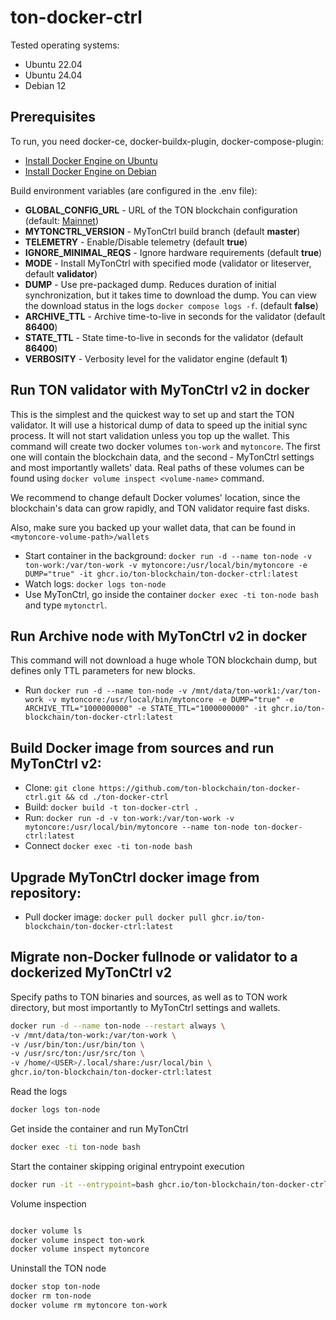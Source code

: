 # ton-docker-ctrl

Tested operating systems:
* Ubuntu 22.04
* Ubuntu 24.04
* Debian 12

## Prerequisites
To run, you need docker-ce, docker-buildx-plugin, docker-compose-plugin:

* [Install Docker Engine on Ubuntu](https://docs.docker.com/engine/install/ubuntu/)
* [Install Docker Engine on Debian](https://docs.docker.com/engine/install/debian/)

Build environment variables (are configured in the .env file):

* **GLOBAL_CONFIG_URL** - URL of the TON blockchain configuration (default: [Mainnet](https://ton.org/global.config.json))
* **MYTONCTRL_VERSION** - MyTonCtrl build branch (default **master**)
* **TELEMETRY** - Enable/Disable telemetry (default **true**)
* **IGNORE_MINIMAL_REQS** - Ignore hardware requirements (default **true**)
* **MODE** - Install MyTonCtrl with specified mode (validator or liteserver, default **validator**)
* **DUMP** - Use pre-packaged dump. Reduces duration of initial synchronization, but it takes time to download the dump. You can view the download status in the logs `docker compose logs -f`. (default **false**)
* **ARCHIVE_TTL** - Archive time-to-live in seconds for the validator (default **86400**)
* **STATE_TTL** - State time-to-live in seconds for the validator (default **86400**)
* **VERBOSITY** - Verbosity level for the validator engine (default **1**)

## Run TON validator with MyTonCtrl v2 in docker

This is the simplest and the quickest way to set up and start the TON validator.
It will use a historical dump of data to speed up the initial sync process.
It will not start validation unless you top up the wallet.
This command will create two docker volumes `ton-work` and `mytoncore`. The first one will contain the blockchain data, and the second - MyTonCtrl settings and most importantly wallets' data.
Real paths of these volumes can be found using `docker volume inspect <volume-name>` command.

We recommend to change default Docker volumes' location, since the blockchain's data can grow rapidly, and TON validator require fast disks.

Also, make sure you backed up your wallet data, that can be found in `<mytoncore-volume-path>/wallets`

* Start container in the background: `docker run -d --name ton-node -v ton-work:/var/ton-work -v mytoncore:/usr/local/bin/mytoncore -e DUMP="true" -it ghcr.io/ton-blockchain/ton-docker-ctrl:latest`
* Watch logs: `docker logs ton-node`
* Use MyTonCtrl, go inside the container `docker exec -ti ton-node bash` and type `mytonctrl`.

## Run Archive node with MyTonCtrl v2 in docker

This command will not download a huge whole TON blockchain dump, but defines only TTL parameters for new blocks.

* Run `docker run -d --name ton-node -v /mnt/data/ton-work1:/var/ton-work -v mytoncore:/usr/local/bin/mytoncore -e DUMP="true" -e ARCHIVE_TTL="1000000000" -e STATE_TTL="1000000000" -it ghcr.io/ton-blockchain/ton-docker-ctrl:latest`

## Build Docker image from sources and run MyTonCtrl v2:

* Clone: `git clone https://github.com/ton-blockchain/ton-docker-ctrl.git && cd ./ton-docker-ctrl`
* Build: `docker build -t ton-docker-ctrl .`
* Run: `docker run -d -v ton-work:/var/ton-work -v mytoncore:/usr/local/bin/mytoncore --name ton-node ton-docker-ctrl:latest`
* Connect `docker exec -ti ton-node bash`

## Upgrade MyTonCtrl docker image from repository:
* Pull docker image: `docker pull docker pull ghcr.io/ton-blockchain/ton-docker-ctrl:latest`

## Migrate non-Docker fullnode or validator to a dockerized MyTonCtrl v2

Specify paths to TON binaries and sources, as well as to TON work directory, but most importantly to MyTonCtrl settings and wallets.

```bash
docker run -d --name ton-node --restart always \
-v /mnt/data/ton-work:/var/ton-work \
-v /usr/bin/ton:/usr/bin/ton \
-v /usr/src/ton:/usr/src/ton \
-v /home/<USER>/.local/share:/usr/local/bin \
ghcr.io/ton-blockchain/ton-docker-ctrl:latest
```

Read the logs
```bash
docker logs ton-node
```

Get inside the container and run MyTonCtrl
```bash
docker exec -ti ton-node bash
```

Start the container skipping original entrypoint execution
```bash
docker run -it --entrypoint=bash ghcr.io/ton-blockchain/ton-docker-ctrl:latest
```

Volume inspection
```bash

docker volume ls
docker volume inspect ton-work
docker volume inspect mytoncore
```

Uninstall the TON node

```bash
docker stop ton-node
docker rm ton-node
docker volume rm mytoncore ton-work
```